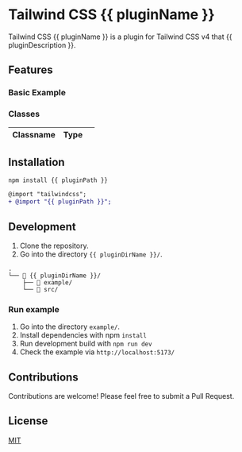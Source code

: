 # Tailwind CSS {{ pluginName }}

Tailwind CSS {{ pluginName }} is a plugin for Tailwind CSS v4 that {{ pluginDescription }}.

## Features

### Basic Example

### Classes

| Classname | Type |     |
| --------- | ---- | --- |

## Installation

```
npm install {{ pluginPath }}
```

```diff
@import "tailwindcss";
+ @import "{{ pluginPath }}";
```

## Development

1. Clone the repository.
1. Go into the directory `{{ pluginDirName }}/`.

```
.
└── 📁 {{ pluginDirName }}/
    ├── 📁 example/
    └── 📁 src/
```

### Run example

1. Go into the directory `example/`.
1. Install dependencies with npm `install`
1. Run development build with `npm run dev`
1. Check the example via `http://localhost:5173/`

## Contributions

Contributions are welcome! Please feel free to submit a Pull Request.

## License

[MIT](../LICENSE)

